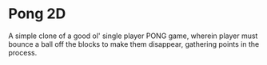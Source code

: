 # Pong 2D 
A simple clone of a good ol' single player PONG game, wherein player must bounce 
a ball off the blocks to make them disappear, gathering points in the process.
